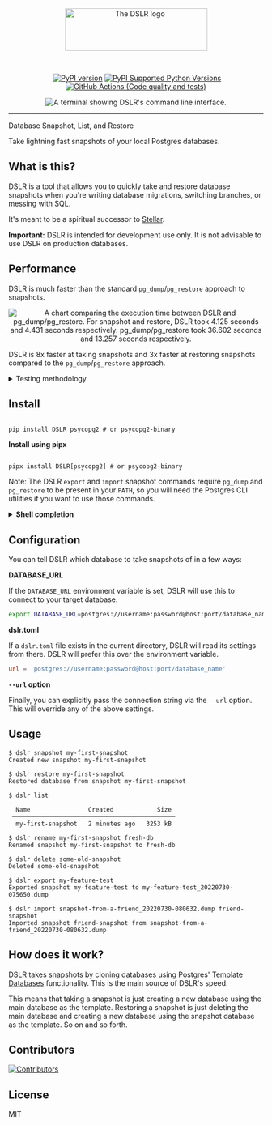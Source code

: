 <br />
<br />
<p align="center">
  <a href="https://github.com/mixxorz/DSLR">
    <img width="281" height="84" src="https://user-images.githubusercontent.com/3102758/181914025-44bff27e-aac1-4d1b-a037-9fa98f9fed65.png" alt="The DSLR logo">
  </a>
</p>
<br />

<p align="center">
  <a href=""><img src="" alt=""></a>
  <a href="https://badge.fury.io/py/dslr"><img src="https://badge.fury.io/py/dslr.svg" alt="PyPI version"></a>
  <a href="https://pypi.python.org/pypi/dslr/"><img src="https://img.shields.io/pypi/pyversions/dslr.svg" alt="PyPI Supported Python Versions"></a>
  <a href="https://github.com/mixxorz/dslr"><img src="https://github.com/mixxorz/dslr/actions/workflows/tests.yml/badge.svg" alt="GitHub Actions (Code quality and tests)"></a>

</p>

<p align="center">
  <img src="https://user-images.githubusercontent.com/3102758/190845105-dd2ec4e6-286b-431d-a33d-490805852b68.png" alt="A terminal showing DSLR's command line interface.">
</p>

---

Database Snapshot, List, and Restore

Take lightning fast snapshots of your local Postgres databases.

## What is this?

DSLR is a tool that allows you to quickly take and restore database snapshots
when you're writing database migrations, switching branches, or messing with
SQL.

It's meant to be a spiritual successor to
[Stellar](https://github.com/fastmonkeys/stellar).

**Important:** DSLR is intended for development use only. It is not advisable to
use DSLR on production databases.

## Performance

DSLR is much faster than the standard `pg_dump`/`pg_restore` approach to snapshots.

<p align="center">
  <img src="https://user-images.githubusercontent.com/3102758/182014327-1b13da6e-63ad-4bbe-817e-7d6c66befc98.png" alt="A chart comparing the execution time between DSLR and pg_dump/pg_restore. For snapshot and restore, DSLR took 4.125 seconds and 4.431 seconds respectively. pg_dump/pg_restore took 36.602 seconds and 13.257 seconds respectively.">
</p>

DSLR is 8x faster at taking snapshots and 3x faster at restoring snapshots compared to the `pg_dump`/`pg_restore` approach.

<details>
  <summary>Testing methodology</summary>
  
  I spun up Postgres 12.3 using Docker, created a test database, and filled it with 1GB of random data using this script:
  
  ```SQL
  CREATE TABLE large_test (num1 bigint, num2 double precision, num3 double precision);

INSERT INTO large*test (num1, num2, num3)
SELECT round(random() * 10), random(), random() \_ 142
FROM generate_series(1, 20000000) s(i);

```

I used the following commands to measure the execution time:

```

time dslr snapshot my-snapshot
time dslr restore my-snapshot
time pg_dump -Fc -f export.dump
time pg_restore --no-acl --no-owner export.dump

```

I ran each command three times and plotted the mean in the chart.

Here's the raw data:

| Command       | Run | Execution time (seconds) |
| ------------- | --- | ------------------------ |
| dslr snapshot | 1   | 4.797                    |
|               | 2   | 4.650                    |
|               | 3   | 2.927                    |
| dslr restore  | 1   | 5.840                    |
|               | 2   | 4.122                    |
|               | 3   | 3.331                    |
| pg_dump       | 1   | 37.345                   |
|               | 2   | 36.227                   |
|               | 3   | 36.233                   |
| pg_restore    | 1   | 13.304                   |
|               | 2   | 13.148                   |
|               | 3   | 13.320                   |
</details>

## Install

```

pip install DSLR psycopg2 # or psycopg2-binary

```

**Install using pipx**

```

pipx install DSLR[psycopg2] # or psycopg2-binary

````

Note: The DSLR `export` and `import` snapshot commands require `pg_dump` and
`pg_restore` to be present in your `PATH`, so you will need the Postgres CLI
utilities if you want to use those commands.

<details>
  <summary><strong>Shell completion</strong></summary>

**Bash**

Add this to `~/.bashrc`:

```
eval "$(_DSLR_COMPLETE=bash_source dslr)"
```

**Zsh**

Add this to `~/.zshrc`:

```
eval "$(_DSLR_COMPLETE=zsh_source dslr)"
```

**Fish**

Add this to `~/.config/fish/completions/dslr.fish`:

```
eval (env _DSLR_COMPLETE=fish_source dslr)
```

This is the same file used for the activation script method below. For Fish it’s probably always easier to use that method.

Using eval means that the command is invoked and evaluated every time a shell is started, which can delay shell responsiveness. To speed it up, write the generated script to a file, then source that.

**Bash**

Save the script somewhere.

```
_DSLR_COMPLETE=bash_source dslr > ~/.dslr-complete.bash
```

Source the file in ~/.bashrc.

```
. ~/.dslr-complete.bash
```

**Zsh**

Save the script somewhere.

```
_DSLR_COMPLETE=zsh_source dslr > ~/.dslr-complete.zsh
```

Source the file in ~/.zshrc.

```
. ~/.dslr-complete.zsh
```

**Fish**

Save the script to ~/.config/fish/completions/foo-bar.fish:

```
_DSLR_COMPLETE=fish_source dslr > ~/.config/fish/completions/dslr.fish
```

</details>



## Configuration

You can tell DSLR which database to take snapshots of in a few ways:

**DATABASE_URL**

If the `DATABASE_URL` environment variable is set, DSLR will use this to connect
to your target database.

```bash
export DATABASE_URL=postgres://username:password@host:port/database_name
````

**dslr.toml**

If a `dslr.toml` file exists in the current directory, DSLR will read its
settings from there. DSLR will prefer this over the environment variable.

```toml
url = 'postgres://username:password@host:port/database_name'
```

**`--url` option**

Finally, you can explicitly pass the connection string via the `--url` option.
This will override any of the above settings.

## Usage

```
$ dslr snapshot my-first-snapshot
Created new snapshot my-first-snapshot

$ dslr restore my-first-snapshot
Restored database from snapshot my-first-snapshot

$ dslr list

  Name                Created            Size
 ─────────────────────────────────────────────
  my-first-snapshot   2 minutes ago   3253 kB

$ dslr rename my-first-snapshot fresh-db
Renamed snapshot my-first-snapshot to fresh-db

$ dslr delete some-old-snapshot
Deleted some-old-snapshot

$ dslr export my-feature-test
Exported snapshot my-feature-test to my-feature-test_20220730-075650.dump

$ dslr import snapshot-from-a-friend_20220730-080632.dump friend-snapshot
Imported snapshot friend-snapshot from snapshot-from-a-friend_20220730-080632.dump
```

## How does it work?

DSLR takes snapshots by cloning databases using Postgres' [Template
Databases](https://www.postgresql.org/docs/current/manage-ag-templatedbs.html)
functionality. This is the main source of DSLR's speed.

This means that taking a snapshot is just creating a new database using the main
database as the template. Restoring a snapshot is just deleting the main
database and creating a new database using the snapshot database as the
template. So on and so forth.

## Contributors

[![Contributors](https://contrib.rocks/image?repo=mixxorz/DSLR)](https://github.com/mixxorz/DSLR/graphs/contributors)

## License

MIT
